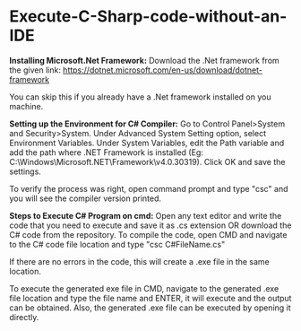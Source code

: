 # Execute-C-Sharp-code-without-an-IDE

**Installing Microsoft.Net Framework:**
  Download the .Net framework from the given link:
  https://dotnet.microsoft.com/en-us/download/dotnet-framework

  You can skip this if you already have a .Net framework installed on you machine.
  
**Setting up the Environment for C# Compiler:**
  Go to Control Panel>System and Security>System.
  Under Advanced System Setting option, select  Environment Variables.
  Under System Variables, edit the Path variable and add the path where .NET Framework is installed (Eg: C:\Windows\Microsoft.NET\Framework\v4.0.30319).
  Click OK and save the settings.

  To verify the process was right, open command prompt and type "csc" and you will see the compiler version printed.

**Steps to Execute C# Program on cmd:**
  Open any text editor and write the code that you need to execute and save it as .cs extension OR download the C# code from the repository.
  To compile the code, open CMD and navigate to the C# code file location and type "csc C#FileName.cs"

  If there are no errors in the code, this will create a .exe file in the same location.
  
  To execute the generated exe file in CMD, navigate to the generated .exe file location and type the file name and ENTER, it will execute and the output can be obtained.
  Also, the generated .exe file can be executed by opening it directly.

